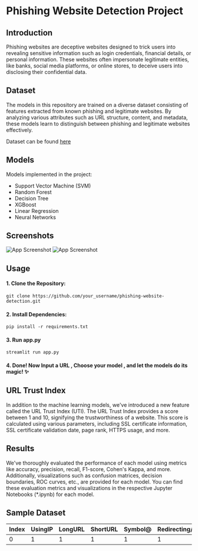 
# Phishing Website Detection Project 


## Introduction
Phishing websites are deceptive websites designed to trick users into revealing sensitive information such as login credentials, financial details, or personal information. These websites often impersonate legitimate entities, like banks, social media platforms, or online stores, to deceive users into disclosing their confidential data.

## Dataset
The models in this repository are trained on a diverse dataset consisting of features extracted from known phishing and legitimate websites. By analyzing various attributes such as URL structure, content, and metadata, these models learn to distinguish between phishing and legitimate websites effectively.

Dataset can be found [here](https://www.kaggle.com/datasets/eswarchandt/phishing-website-detector/)

## Models

Models implemented in the project:

* Support Vector Machine (SVM)
* Random Forest
* Decision Tree
* XGBoost
* Linear Regression
* Neural Networks


## Screenshots
![App Screenshot](https://github.com/AnandRajaM/phishing-urls/blob/main/images/landing.png)
![App Screenshot](https://github.com/AnandRajaM/phishing-urls/blob/main/images/prediction.png)



## Usage

#### 1. Clone the Repository:
``` 
git clone https://github.com/your_username/phishing-website-detection.git
```

#### 2. Install Dependencies:

```
pip install -r requirements.txt
```

#### 3. Run app.py
```
streamlit run app.py
```

#### 4. Done! Now Input a URL , Choose your model , and let the models do its magic! ✨


## URL Trust Index

In addition to the machine learning models, we've introduced a new feature called the URL Trust Index (UTI). The URL Trust Index provides a score between 1 and 10, signifying the trustworthiness of a website. This score is calculated using various parameters, including SSL certificate information, SSL certificate validation date, page rank, HTTPS usage, and more.
## Results
We've thoroughly evaluated the performance of each model using metrics like accuracy, precision, recall, F1-score, Cohen's Kappa, and more. Additionally, visualizations such as confusion matrices, decision boundaries, ROC curves, etc., are provided for each model. You can find these evaluation metrics and visualizations in the respective Jupyter Notebooks (*.ipynb) for each model.
## Sample Dataset
| Index | UsingIP | LongURL | ShortURL | Symbol@ | Redirecting// | PrefixSuffix- | SubDomains | HTTPS | DomainRegLen | Favicon | NonStdPort | HTTPSDomainURL | RequestURL | AnchorURL | LinksInScriptTags | ServerFormHandler | InfoEmail | AbnormalURL | WebsiteForwarding | StatusBarCust | DisableRightClick | UsingPopupWindow | IframeRedirection | AgeofDomain | DNSRecording | WebsiteTraffic | PageRank | GoogleIndex | LinksPointingToPage | StatsReport | class |
|-------|---------|---------|----------|---------|---------------|----------------|------------|-------|--------------|---------|------------|-----------------|------------|-----------|-------------------|-------------------|------------|--------------|-------------------|----------------|-------------------|------------------|-------------------|-------------|--------------|-----------------|----------|-------------|---------------------|-------------|-------|
| 0     | 1       | 1       | 1        | 1       | 1             | -1             | 0          | 1     | -1           | 1       | 1          | -1              | 1          | 0         | -1                | -1                | 1          | 1            | 0                 | 1              | 1                 | 1                | 1                 | -1          | -1           | 0               | -1       | 1           | 1                   | 1           | -1    |
